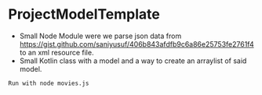 # ProjectModelTemplate

* Small Node Module were we parse json data from https://gist.github.com/saniyusuf/406b843afdfb9c6a86e25753fe2761f4 to an xml resource file.
* Small Kotlin class with a model and a way to create an arraylist of said model.

```Run with node movies.js```
